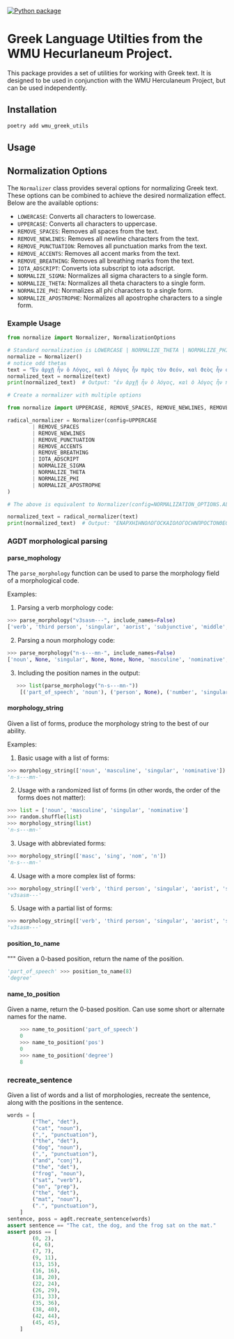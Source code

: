 [![Python package](https://github.com/WMU-Herculaneum-Project/wmu_greek_utils/actions/workflows/test.yml/badge.svg)](https://github.com/WMU-Herculaneum-Project/wmu_greek_utils/actions)

# Greek Language Utilties from the WMU Hecurlaneum Project.

This package provides a set of utilities for working with Greek text. It is designed to be used in conjunction with the WMU Herculaneum Project, but can be used independently.

## Installation

```bash
poetry add wmu_greek_utils
```

## Usage

## Normalization Options

The `Normalizer` class provides several options for normalizing Greek text. These options can be combined to achieve the desired normalization effect. Below are the available options:

- `LOWERCASE`: Converts all characters to lowercase.
- `UPPERCASE`: Converts all characters to uppercase.
- `REMOVE_SPACES`: Removes all spaces from the text.
- `REMOVE_NEWLINES`: Removes all newline characters from the text.
- `REMOVE_PUNCTUATION`: Removes all punctuation marks from the text.
- `REMOVE_ACCENTS`: Removes all accent marks from the text.
- `REMOVE_BREATHING`: Removes all breathing marks from the text.
- `IOTA_ADSCRIPT`: Converts iota subscript to iota adscript.
- `NORMALIZE_SIGMA`: Normalizes all sigma characters to a single form.
- `NORMALIZE_THETA`: Normalizes all theta characters to a single form.
- `NORMALIZE_PHI`: Normalizes all phi characters to a single form.
- `NORMALIZE_APOSTROPHE`: Normalizes all apostrophe characters to a single form.

### Example Usage

```python
from normalize import Normalizer, NormalizationOptions

# Standard normalization is LOWERCASE | NORMALIZE_THETA | NORMALIZE_PHI | NORMALIZE_APOSTROPHE
normalize = Normalizer()
# notice odd thetas
text = "Ἐν ἀρχῇ ἦν ὁ Λόγος, καὶ ὁ Λόγος ἦν πρὸς τὸν ϑεόν, καὶ ϑεὸς ἦν ὁ Λόγος."
normalized_text = normalize(text)
print(normalized_text)  # Output: "ἐν ἀρχῇ ἦν ὁ λόγος, καὶ ὁ λόγος ἦν πρὸς τὸν θεόν, καὶ θεὸς ἦν ὁ λόγος."

# Create a normalizer with multiple options

from normalize import UPPERCASE, REMOVE_SPACES, REMOVE_NEWLINES, REMOVE_PUNCTUATION, REMOVE_ACCENTS, REMOVE_BREATHING, IOTA_ADSCRIPT, NORMALIZE_SIGMA, NORMALIZE_THETA, NORMALIZE_PHI, NORMALIZE_APOSTROPHE

radical_normalizer = Normalizer(config=UPPERCASE
        | REMOVE_SPACES
        | REMOVE_NEWLINES
        | REMOVE_PUNCTUATION
        | REMOVE_ACCENTS
        | REMOVE_BREATHING
        | IOTA_ADSCRIPT
        | NORMALIZE_SIGMA
        | NORMALIZE_THETA
        | NORMALIZE_PHI
        | NORMALIZE_APOSTROPHE
)

# The above is equivalent to Normalizer(config=NORMALIZATION_OPTIONS.ALL)

normalized_text = radical_normalizer(text)
print(normalized_text)  # Output: "ΕΝΑΡΧΗΙΗΝΟΛΟΓΟϹΚΑΙΟΛΟΓΟϹΗΝΠΡΟϹΤΟΝΘΕΟΝΚΑΙΘΕΟϹΗΝΟΛΟΓΟϹ"
```

### AGDT morphological parsing

#### parse_mophology

The `parse_morphology` function can be used to parse the morphology field of a morphological code.

Examples:

1. Parsing a verb morphology code:

```python
>>> parse_morphology("v3sasm---", include_names=False)
['verb', 'third person', 'singular', 'aorist', 'subjunctive', 'middle', None, None, None]
```

2. Parsing a noun morphology code:

```python
>>> parse_morphology("n-s---mn-", include_names=False)
['noun', None, 'singular', None, None, None, 'masculine', 'nominative', None]
```

3. Including the position names in the output:

```python
   >>> list(parse_morphology("n-s---mn-"))
    [('part_of_speech', 'noun'), ('person', None), ('number', 'singular'), ('tense', None), ('mood', None), ('voice', None), ('gender', 'masculine'), ('case', 'nominative'), ('degree', None)]
```

#### morphology_string

Given a list of forms, produce the morphology string to the best of our ability.

Examples:

1. Basic usage with a list of forms:

```python
>>> morphology_string(['noun', 'masculine', 'singular', 'nominative'])
'n-s---mn-'
```

2. Usage with a randomized list of forms (in other words, the order of the forms does not matter):

```python
>>> list = ['noun', 'masculine', 'singular', 'nominative']
>>> random.shuffle(list)
>>> morphology_string(list)
'n-s---mn-'
```

3. Usage with abbreviated forms:

```python
>>> morphology_string(['masc', 'sing', 'nom', 'n'])
'n-s---mn-'
```

4. Usage with a more complex list of forms:

```python
>>> morphology_string(['verb', 'third person', 'singular', 'aorist', 'subjunctive', 'middle', None, None, None])
'v3sasm---'
```

5. Usage with a partial list of forms:

```python
>>> morphology_string(['verb', 'third person', 'singular', 'aorist', 'subjunctive', 'middle'])
'v3sasm---'
```

#### position_to_name

"""
Given a 0-based position, return the name of the position.

```python >>> position_to_name(0)
'part_of_speech' >>> position_to_name(8)
'degree'
```

#### name_to_position

Given a name, return the 0-based position. Can use some short
or alternate names for the name.

```python
    >>> name_to_position('part_of_speech')
    0
    >>> name_to_position('pos')
    0
    >>> name_to_position('degree')
    8
```

### recreate_sentence

Given a list of words and a list of morphologies, recreate the sentence,
along with the positions in the sentence.

```python
words = [
        ("The", "det"),
        ("cat", "noun"),
        (",", "punctuation"),
        ("the", "det"),
        ("dog", "noun"),
        (",", "punctuation"),
        ("and", "conj"),
        ("the", "det"),
        ("frog", "noun"),
        ("sat", "verb"),
        ("on", "prep"),
        ("the", "det"),
        ("mat", "noun"),
        (".", "punctuation"),
    ]
sentence, poss = agdt.recreate_sentence(words)
assert sentence == "The cat, the dog, and the frog sat on the mat."
assert poss == [
        (0, 2),
        (4, 6),
        (7, 7),
        (9, 11),
        (13, 15),
        (16, 16),
        (18, 20),
        (22, 24),
        (26, 29),
        (31, 33),
        (35, 36),
        (38, 40),
        (42, 44),
        (45, 45),
    ]
```
